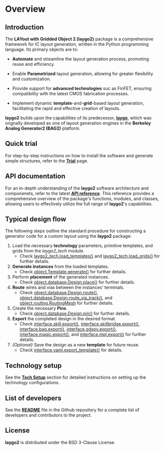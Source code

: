 # Overview


## Introduction

The **LAYout with Gridded Object 2 (laygo2)** package is a comprehensive 
framework for IC layout generation, written in the Python programming 
language. Its primary objects are to:

* **Automate** and streamline the layout generation process, promoting 
reuse and efficiency.

* Enable **Parametrized** layout generation, allowing for greater 
flexibility and customization.

* Provide support for **advanced technologies** suc as FinFET, 
ensuring compatibility with the latest CMOS fabrication processes.

* Implement dynamic **template**-and-**grid**-based layout generation,
facilitating the rapid and effective creation of layouts. 

**laygo2** builds upon the capabilities of its predecessor, 
**[laygo](https://ieeexplore.ieee.org/document/9314047)**, 
which was orignally developed as one of layout generation 
engines in the **Berkeley Analog Generator2 (BAG2)** platform.

## Quick trial
For step-by-step instructions on how to install the software and generate simple structures, refer to the **[Trial](trial.md)** page.

## API documentation
For an in-depth understanding of the **laygo2** software architecture 
and componenets, refer to the latest **[API reference](laygo2.rst)**. 
This reference provides a comprehensive overview of the package's 
functions, modules, and classes, allowing users to effectively utilize 
the full range of **laygo2**'s capabilities.

## Typical design flow
The following steps outline the standard procedure for constructing 
a generator code for a custom layout using the **laygo2** package:

1. Load the necessary **technology** parameters, primitive templates, and grids from the _laygo2_tech_ module.
    - Check [laygo2_tech.load_templates()](https://github.com/niftylab/laygo2/blob/master/laygo2/examples/laygo2_tech/laygo2_tech_templates.py)
    and [laygo2_tech.load_grids()](https://github.com/niftylab/laygo2/blob/master/laygo2/examples/laygo2_tech/laygo2_tech_grids.py) for further details.
1. **Generate instances** from the loaded templates.
    - Check [object.Template.generate()](https://laygo2.github.io/laygo2.object.template.Template.html#laygo2.object.template.Template.generate) for further details.
1. Perform **placement** of the generated instances.
    - Check [object.database.Design.place()](https://laygo2.github.io/laygo2.object.database.Design.html#laygo2.object.database.Design.place) for further details.
1. **Route** wires and vias between the instances' terminals.
    - Check [object.database.Design.route()](https://laygo2.github.io/laygo2.object.database.Design.html#laygo2.object.database.Design.route), [object.database.Design.route_via_track()](https://laygo2.github.io/laygo2.object.database.Design.html#laygo2.object.database.Design.route_via_track), and [object.routing.RoutingMesh](https://laygo2.github.io/laygo2.object.routing.RoutingMesh.html) for further details.
2. Create the necessary **Pins**. 
    - Check [object.database.Design.pin()](https://laygo2.github.io/laygo2.object.database.Design.html#laygo2.object.database.Design.pin) for further details.
3. **Export** the completed design in the desired format.
    - Check [interface.skill.export()](https://laygo2.github.io/laygo2.interface.skill.html#laygo2.interface.skill.export), [interface.skillbridge.export()](https://laygo2.github.io/laygo2.interface.skillbridge.html#laygo2.interface.skillbridge.export), [interface.bag.export()](https://laygo2.github.io/laygo2.interface.bag.html#laygo2.interface.bag.export), [interface.gdspy.export()](https://laygo2.github.io/laygo2.interface.gdspy.html#laygo2.interface.gdspy.export), [interface.magic.export()](https://laygo2.github.io/laygo2.interface.magic.html#laygo2.interface.magic.export), and [interface.mpl.export()](https://laygo2.github.io/laygo2.interface.mpl.html#laygo2.interface.mpl.export) for further details.
4.  _(Optional)_ Save the design as a new **template** for future reuse. 
    - Check [interface.yaml.export_template()](https://laygo2.github.io/laygo2.interface.html#laygo2.interface.yaml.export_template) for details.

## Technology setup
See the **[Tech Setup](technology.md)** section for detailed instructions on setting up the technology configurations.

## List of developers
See the **[README](https://github.com/niftylab/laygo2)** file in the Github repository for a complete list of developers and contributors to the project.

## License
**laygo2** is distributed under the BSD 3-Clause License.

